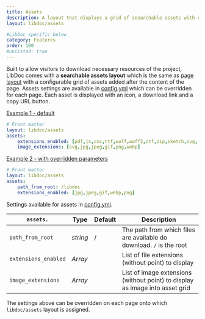 ```yaml
---
title: Assets
description: A layout that displays a grid of seearchable assets with copy link and download buttons.
layout: libdoc/assets

#LibDoc specific below
category: Features
order: 100
#unlisted: true
---
```

Built to allow visitors to download necessary resources of the project, LibDoc comes with a **searchable assets layout** which is the same as [page layout](libdoc-layouts.html#page) with a configurable grid of assets added after the content of the page. Assets settings are available in [config.yml](libdoc-config.html) which can be overridden for each page. Each asset is displayed with an icon, a download link and a copy URL button.

[Example 1 - default](libdoc-layout-assets.html)

```yaml
# Front matter
layout: libdoc/assets
assets:
    extensions_enabled: [pdf,js,css,ttf,woff,woff2,otf,zip,sketch,svg,jpg,jpeg,gif,png,webp,psd,ai,heic,mp4,webm,ogv]
    image_extensions: [svg,jpg,jpeg,gif,png,webp]
```

[Example 2 - with overridden parameters](libdoc-layout-assets-alt.html)

```yaml
# Front matter
layout: libdoc/assets
assets:
    path_from_root: /libdoc
    extensions_enabled: [jpg,jpeg,gif,webp,png]
```

Settings available for assets in [config.yml](libdoc-config.html#assets).

| `assets.` | Type | Default | Description |
| - | - | - | - |
| `path_from_root` | *string* | / | The path from which files are available do download. `/` is the root |
| `extensions_enabled` | *Array* |  | List of file extensions (without point) to display |
| `image_extensions` | *Array* |  | List of image extensions (without point) to display as image into asset grid |

The settings above can be overridden on each page onto which `libdoc/assets` layout is assigned.
